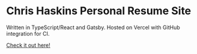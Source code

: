 # Chris Haskins Personal Resume Site

Written in TypeScript/React and Gatsby. Hosted on Vercel with GitHub integration for CI.

[Check it out here!](https://www.chrishaskins.codes)